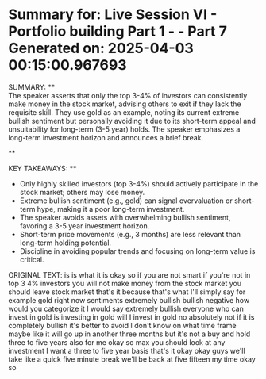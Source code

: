 Summary for: Live Session VI - Portfolio building Part 1 - - Part 7
Generated on: 2025-04-03 00:15:00.967693
==================================================

SUMMARY:
**  
The speaker asserts that only the top 3-4% of investors can consistently make money in the stock market, advising others to exit if they lack the requisite skill. They use gold as an example, noting its current extreme bullish sentiment but personally avoiding it due to its short-term appeal and unsuitability for long-term (3-5 year) holds. The speaker emphasizes a long-term investment horizon and announces a brief break.

**

KEY TAKEAWAYS:
**  
- Only highly skilled investors (top 3-4%) should actively participate in the stock market; others may lose money.  
- Extreme bullish sentiment (e.g., gold) can signal overvaluation or short-term hype, making it a poor long-term investment.  
- The speaker avoids assets with overwhelming bullish sentiment, favoring a 3-5 year investment horizon.  
- Short-term price movements (e.g., 3 months) are less relevant than long-term holding potential.  
- Discipline in avoiding popular trends and focusing on long-term value is critical.

ORIGINAL TEXT:
is is what it is okay so if you are not smart if you're not in top 3 4% investors you will not make money from the stock market you should leave stock market that's it because that's what I'll simply say for example gold right now sentiments extremely bullish bullish negative how would you categorize it I would say extremely bullish everyone who can invest in gold is investing in gold will I invest in gold no absolutely not if it is completely bullish it's better to avoid I don't know on what time frame maybe like it will go up in another three months but it's not a buy and hold three to five years also for me okay so max you should look at any investment I want a three to five year basis that's it okay okay guys we'll take like a quick five minute break we'll be back at five fifteen my time okay so